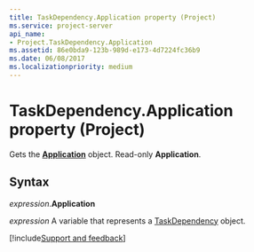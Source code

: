 ```yaml
---
title: TaskDependency.Application property (Project)
ms.service: project-server
api_name:
- Project.TaskDependency.Application
ms.assetid: 86e0bda9-123b-989d-e173-4d7224fc36b9
ms.date: 06/08/2017
ms.localizationpriority: medium
---
```



# TaskDependency.Application property (Project)

Gets the **[Application](Project.Application.md)** object. Read-only **Application**.


## Syntax

_expression_.**Application**

_expression_ A variable that represents a [TaskDependency](./Project.TaskDependency.md) object.

[!include[Support and feedback](~/includes/feedback-boilerplate.md)]
